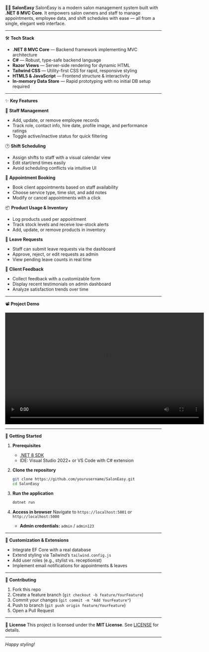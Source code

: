 💇‍♀️ **SalonEasy**
SalonEasy is a modern salon management system built with **.NET 8 MVC Core**. It empowers salon owners and staff to manage appointments, employee data, and shift schedules with ease — all from a single, elegant web interface.

---

🛠️ **Tech Stack**

* **.NET 8 MVC Core** — Backend framework implementing MVC architecture
* **C#** — Robust, type-safe backend language
* **Razor Views** — Server-side rendering for dynamic HTML
* **Tailwind CSS** — Utility-first CSS for rapid, responsive styling
* **HTML5 & JavaScript** — Frontend structure & interactivity
* **In-memory Data Store** — Rapid prototyping with no initial DB setup required

---

✨ **Key Features**

👥 **Staff Management**

* Add, update, or remove employee records
* Track role, contact info, hire date, profile image, and performance ratings
* Toggle active/inactive status for quick filtering

🕑 **Shift Scheduling**

* Assign shifts to staff with a visual calendar view
* Edit start/end times easily
* Avoid scheduling conflicts via intuitive UI

📅 **Appointment Booking**

* Book client appointments based on staff availability
* Choose service type, time slot, and add notes
* Modify or cancel appointments with a click

📦 **Product Usage & Inventory**

* Log products used per appointment
* Track stock levels and receive low-stock alerts
* Add, update, or remove products in inventory

📨 **Leave Requests**

* Staff can submit leave requests via the dashboard
* Approve, reject, or edit requests as admin
* View pending leave counts in real time

💬 **Client Feedback**

* Collect feedback with a customizable form
* Display recent testimonials on admin dashboard
* Analyze satisfaction trends over time
---
 📽️ **Project Demo**

 <video width="640" height="360" controls>
  <source src="SalonEasy.mp4" type="video/mp4">
  Your browser does not support the video tag.
</video>

---

🚀 **Getting Started**

1. **Prerequisites**

   * [.NET 8 SDK](https://dotnet.microsoft.com/download)
   * IDE: Visual Studio 2022+ or VS Code with C# extension

2. **Clone the repository**

   ```bash
   git clone https://github.com/yourusername/SalonEasy.git
   cd SalonEasy
   ```

3. **Run the application**

   ```bash
   dotnet run
   ```

4. **Access in browser**
   Navigate to `https://localhost:5001` or `http://localhost:5000`

   * **Admin credentials:**  `admin` / `admin123`

---

🔧 **Customization & Extensions**

* Integrate EF Core with a real database
* Extend styling via Tailwind’s `tailwind.config.js`
* Add user roles (e.g., stylist vs. receptionist)
* Implement email notifications for appointments & leaves

---

🤝 **Contributing**

1. Fork this repo
2. Create a feature branch (`git checkout -b feature/YourFeature`)
3. Commit your changes (`git commit -m "Add YourFeature"`)
4. Push to branch (`git push origin feature/YourFeature`)
5. Open a Pull Request

---

📄 **License**
This project is licensed under the **MIT License**. See [LICENSE](LICENSE) for details.

---

*Happy styling!*
